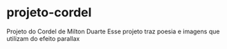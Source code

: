 # projeto-cordel
Projeto do Cordel de Milton Duarte
Esse projeto traz poesia e imagens que utilizam do efeito parallax

